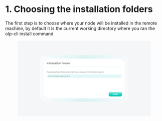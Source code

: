 # 1. Choosing the installation folders

The first step is to choose where your node will be installed in the remote machine, by default it is the current working directory where you ran the olp-cli install command

<figure><img src="../../.gitbook/assets/image (2) (1).png" alt=""><figcaption></figcaption></figure>
